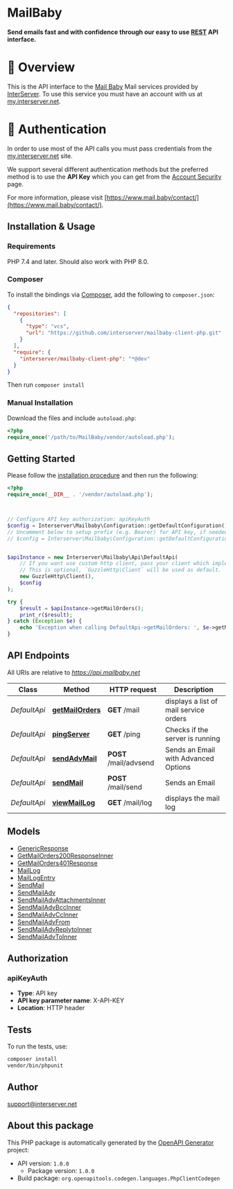 # MailBaby

**Send emails fast and with confidence through our easy to use [REST](https://en.wikipedia.org/wiki/Representational_state_transfer) API interface.**


# 📌 Overview

This is the API interface to the [Mail Baby](https//mail.baby/) Mail services provided by [InterServer](https://www.interserver.net). To use this service you must have an account with us at [my.interserver.net](https://my.interserver.net).


# 🔐 Authentication

In order to use most of the API calls you must pass credentials from the [my.interserver.net](https://my.interserver.net/) site.  

We support several different authentication methods but the preferred method is to use the **API Key** which you can get from the [Account Security](https://my.interserver.net/account_security) page.


For more information, please visit [https://www.mail.baby/contact/](https://www.mail.baby/contact/).

## Installation & Usage

### Requirements

PHP 7.4 and later.
Should also work with PHP 8.0.

### Composer

To install the bindings via [Composer](https://getcomposer.org/), add the following to `composer.json`:

```json
{
  "repositories": [
    {
      "type": "vcs",
      "url": "https://github.com/interserver/mailbaby-client-php.git"
    }
  ],
  "require": {
    "interserver/mailbaby-client-php": "*@dev"
  }
}
```

Then run `composer install`

### Manual Installation

Download the files and include `autoload.php`:

```php
<?php
require_once('/path/to/MailBaby/vendor/autoload.php');
```

## Getting Started

Please follow the [installation procedure](#installation--usage) and then run the following:

```php
<?php
require_once(__DIR__ . '/vendor/autoload.php');



// Configure API key authorization: apiKeyAuth
$config = Interserver\Mailbaby\Configuration::getDefaultConfiguration()->setApiKey('X-API-KEY', 'YOUR_API_KEY');
// Uncomment below to setup prefix (e.g. Bearer) for API key, if needed
// $config = Interserver\Mailbaby\Configuration::getDefaultConfiguration()->setApiKeyPrefix('X-API-KEY', 'Bearer');


$apiInstance = new Interserver\Mailbaby\Api\DefaultApi(
    // If you want use custom http client, pass your client which implements `GuzzleHttp\ClientInterface`.
    // This is optional, `GuzzleHttp\Client` will be used as default.
    new GuzzleHttp\Client(),
    $config
);

try {
    $result = $apiInstance->getMailOrders();
    print_r($result);
} catch (Exception $e) {
    echo 'Exception when calling DefaultApi->getMailOrders: ', $e->getMessage(), PHP_EOL;
}

```

## API Endpoints

All URIs are relative to *https://api.mailbaby.net*

Class | Method | HTTP request | Description
------------ | ------------- | ------------- | -------------
*DefaultApi* | [**getMailOrders**](docs/Api/DefaultApi.md#getmailorders) | **GET** /mail | displays a list of mail service orders
*DefaultApi* | [**pingServer**](docs/Api/DefaultApi.md#pingserver) | **GET** /ping | Checks if the server is running
*DefaultApi* | [**sendAdvMail**](docs/Api/DefaultApi.md#sendadvmail) | **POST** /mail/advsend | Sends an Email with Advanced Options
*DefaultApi* | [**sendMail**](docs/Api/DefaultApi.md#sendmail) | **POST** /mail/send | Sends an Email
*DefaultApi* | [**viewMailLog**](docs/Api/DefaultApi.md#viewmaillog) | **GET** /mail/log | displays the mail log

## Models

- [GenericResponse](docs/Model/GenericResponse.md)
- [GetMailOrders200ResponseInner](docs/Model/GetMailOrders200ResponseInner.md)
- [GetMailOrders401Response](docs/Model/GetMailOrders401Response.md)
- [MailLog](docs/Model/MailLog.md)
- [MailLogEntry](docs/Model/MailLogEntry.md)
- [SendMail](docs/Model/SendMail.md)
- [SendMailAdv](docs/Model/SendMailAdv.md)
- [SendMailAdvAttachmentsInner](docs/Model/SendMailAdvAttachmentsInner.md)
- [SendMailAdvBccInner](docs/Model/SendMailAdvBccInner.md)
- [SendMailAdvCcInner](docs/Model/SendMailAdvCcInner.md)
- [SendMailAdvFrom](docs/Model/SendMailAdvFrom.md)
- [SendMailAdvReplytoInner](docs/Model/SendMailAdvReplytoInner.md)
- [SendMailAdvToInner](docs/Model/SendMailAdvToInner.md)

## Authorization

### apiKeyAuth

- **Type**: API key
- **API key parameter name**: X-API-KEY
- **Location**: HTTP header


## Tests

To run the tests, use:

```bash
composer install
vendor/bin/phpunit
```

## Author

support@interserver.net

## About this package

This PHP package is automatically generated by the [OpenAPI Generator](https://openapi-generator.tech) project:

- API version: `1.0.0`
    - Package version: `1.0.0`
- Build package: `org.openapitools.codegen.languages.PhpClientCodegen`
